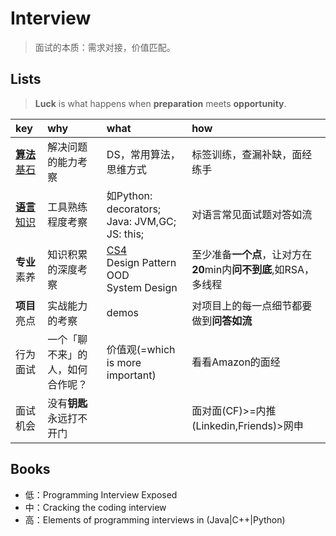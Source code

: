 # Interview

> 面试的本质：需求对接，价值匹配。 


## Lists 

>  **Luck** is what happens when **preparation** meets **opportunity**.

|key|why|what|how|
|:--|:--|:--|:--|
|[**算法**基石](https://github.com/willwang-x/algorithms-with-illustrations)|解决问题的能力考察|DS，常用算法，思维方式|标签训练，查漏补缺，面经练手|
|[**语言**知识](https://github.com/willwang-x/coder-arms)|工具熟练程度考察|如Python: decorators; <br> Java: JVM,GC; <br> JS: this;|对语言常见面试题对答如流|
|**专业**素养|知识积累的深度考察|[CS4](https://github.com/willwang-x/cs-core-skills)<br>Design Pattern<br>OOD<br>System Design|至少准备**一个点**，让对方在**20**min内**问不到底**,如RSA，多线程|
|**项目**亮点|实战能力的考察|demos|对项目上的每一点细节都要做到**问答如流**|
|行为面试|一个「聊不来」的人，如何合作呢？|价值观(=which is more important)|看看Amazon的面经|
|面试机会|没有**钥匙**永远打不开门||面对面(CF)>=内推(Linkedin,Friends)>网申|


## Books

* 低：Programming Interview Exposed
* 中：Cracking the coding interview
* 高：Elements of programming interviews in (Java|C++|Python)